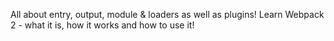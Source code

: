 All about entry, output, module & loaders as well as plugins! Learn Webpack 2 - what it is, how it works and how to use it!
